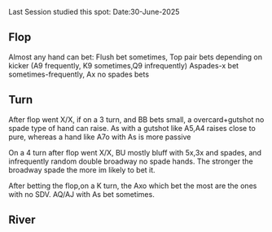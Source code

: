 Last Session studied this spot: Date:30-June-2025

## Flop 

Almost any hand can bet:
Flush bet sometimes,
Top pair bets depending on kicker (A9 frequently, K9 sometimes,Q9 infrequently)
Aspades-x bet sometimes-frequently,
Ax no spades bets 
## Turn

After flop went X/X, if on a 3 turn, and BB bets small, a overcard+gutshot no spade type of hand can raise. As with a gutshot like A5,A4 raises close to pure, whereas a hand like A7o with As is more passive

On a 4 turn after flop went X/X, BU mostly bluff with 5x,3x and spades, and infrequently random double broadway no spade hands. The stronger the broadway spade the more im likely to bet it.

After betting the flop,on a K turn, the Axo which bet the most are the ones with no SDV. AQ/AJ with As bet sometimes.
## River

